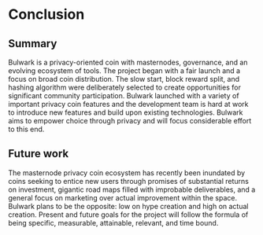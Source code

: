 # Conclusion

<!-- 
A chapter that concludes the thesis by summarising the learning points
and outlining future areas for research
-->

## Summary

Bulwark is a privacy-oriented coin with masternodes, governance, and an evolving ecosystem of tools.  The project began with a fair launch and a focus on broad coin distribution.  The slow start, block reward split, and hashing algorithm were deliberately selected to create opportunities for significant community participation.  Bulwark launched with a variety of important privacy coin features and the development team is hard at work to introduce new features and build upon existing technologies.  Bulwark aims to empower choice through privacy and will focus considerable effort to this end.

## Future work

The masternode privacy coin ecosystem has recently been inundated by coins seeking to entice new users through promises of substantial returns on investment, gigantic road maps filled with improbable deliverables, and a general focus on marketing over actual improvement within the space.  Bulwark plans to be the opposite: low on hype creation and high on actual creation.  Present and future goals for the project will follow the formula of being specific, measurable, attainable, relevant, and time bound.

